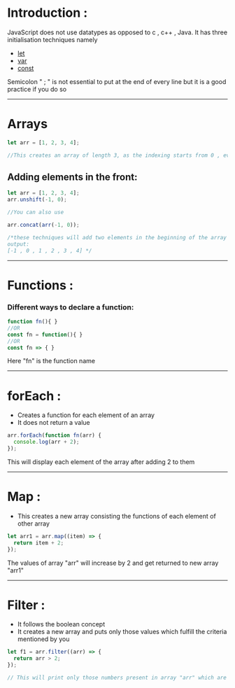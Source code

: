 # Introduction :

JavaScript does not use datatypes as opposed to c , c++ , Java. It has three initialisation techniques namely

- [let](https://github.com/amitsuthar69/Programming-Notes/blob/main/JavaSript/variables.md#let)
- [var](https://github.com/amitsuthar69/Programming-Notes/blob/main/JavaSript/variables.md#var)
- [const](https://github.com/amitsuthar69/Programming-Notes/blob/main/JavaSript/variables.md#const)

Semicolon " ; " is not essential to put at the end of every line but it is a good practice if you do so

---

# Arrays

```js
let arr = [1, 2, 3, 4];

//This creates an array of length 3, as the indexing starts from 0 , even though you can see four elements inside the array
```

## Adding elements in the front:

```js
let arr = [1, 2, 3, 4];
arr.unshift(-1, 0);

//You can also use

arr.concat(arr(-1, 0));

/*these techniques will add two elements in the beginning of the array
output:
[-1 , 0 , 1 , 2 , 3 , 4] */
```

---

# Functions :

### Different ways to declare a function:

```js
function fn(){ }
//OR
const fn = function(){ }
//OR
const fn => { }
```

Here "fn" is the function name

---

# **forEach** :

- Creates a function for each element of an array
- It does not return a value

```js
arr.forEach(function fn(arr) {
  console.log(arr + 2);
});
```

This will display each element of the array after adding 2 to them

---

# **Map** :

- This creates a new array consisting the functions of each element of other array

```js
let arr1 = arr.map((item) => {
  return item + 2;
});
```

The values of array "arr" will increase by 2 and get returned to new array "arr1"

---

# **Filter** :

- It follows the boolean concept
- It creates a new array and puts only those values which fulfill the criteria mentioned by you

```js
let f1 = arr.filter((arr) => {
  return arr > 2;
});

// This will print only those numbers present in array "arr" which are greater than 2
```
